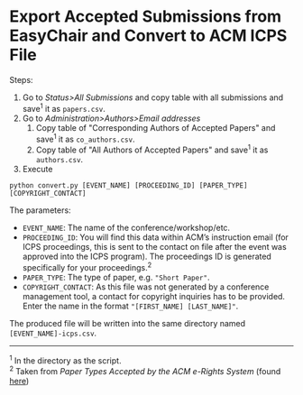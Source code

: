 # Export Accepted Submissions from EasyChair and Convert to ACM ICPS File
Steps:
1. Go to *Status>All Submissions* and copy table with all submissions and save<sup>1</sup> it as `papers.csv`.
2. Go to *Administration>Authors>Email addresses*
    1. Copy table of "Corresponding Authors of Accepted Papers" and save<sup>1</sup> it as `co_authors.csv`.
    2. Copy table of "All Authors of Accepted Papers" and save<sup>1</sup> it as `authors.csv`.
3. Execute
```
python convert.py [EVENT_NAME] [PROCEEDING_ID] [PAPER_TYPE] [COPYRIGHT_CONTACT]
```

The parameters:
- `EVENT_NAME`: The name of the conference/workshop/etc.
- `PROCEEDING_ID`: You will find this data within ACM’s instruction email (for ICPS proceedings, this is sent to the contact on file after the event was approved into the ICPS program). The proceedings ID is generated specifically for your proceedings.<sup>2</sup>
- `PAPER_TYPE`: The type of paper, e.g. `"Short Paper"`.
- `COPYRIGHT_CONTACT`: As this file was not generated by a conference management tool, a contact for copyright inquiries has to be provided. Enter the name in the format `"[FIRST_NAME] [LAST_NAME]"`.

The produced file will be written into the same directory named `[EVENT_NAME]-icps.csv`.

---
<sup>1</sup> In the directory as the script.<br>
<sup>2</sup> Taken from *Paper Types Accepted by the ACM e-Rights System* (found [here](https://www.acm.org/binaries/content/assets/publications/taps/papertypes-csvfields-current.pdf))